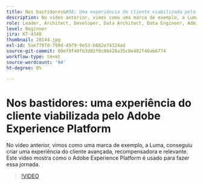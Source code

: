 ```yaml
---
title: Nos bastidores&#58; Uma experiência do cliente viabilizada pelo Adobe Experience Platform
description: No vídeo anterior, vimos como uma marca de exemplo, a Luma, conseguiu criar uma experiência do cliente avançada, recompensadora e relevante. Este vídeo mostra como o Adobe Experience Platform é usado para fazer essa jornada.
role: Leader, Architect, Developer, Data Architect, Data Engineer, Admin, User
level: Beginner
jira: KT-4340
thumbnail: 28144.jpg
exl-id: 5ae7707d-799d-4979-9e53-b882e74324ad
source-git-commit: 00ef0f40fb3d82f0c06428a35c0e402f46ab6774
workflow-type: tm+mt
source-wordcount: '94'
ht-degree: 0%

---
```


# Nos bastidores: uma experiência do cliente viabilizada pelo Adobe Experience Platform

No vídeo anterior, vimos como uma marca de exemplo, a Luma, conseguiu criar uma experiência do cliente avançada, recompensadora e relevante. Este vídeo mostra como o Adobe Experience Platform é usado para fazer essa jornada.

>[!VIDEO](https://video.tv.adobe.com/v/28144?learn=on)

